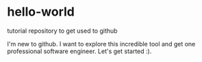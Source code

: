 # hello-world
tutorial repository to get used to github

I'm new to github. I want to explore this incredible tool and get one professional software engineer. Let's get started :).

